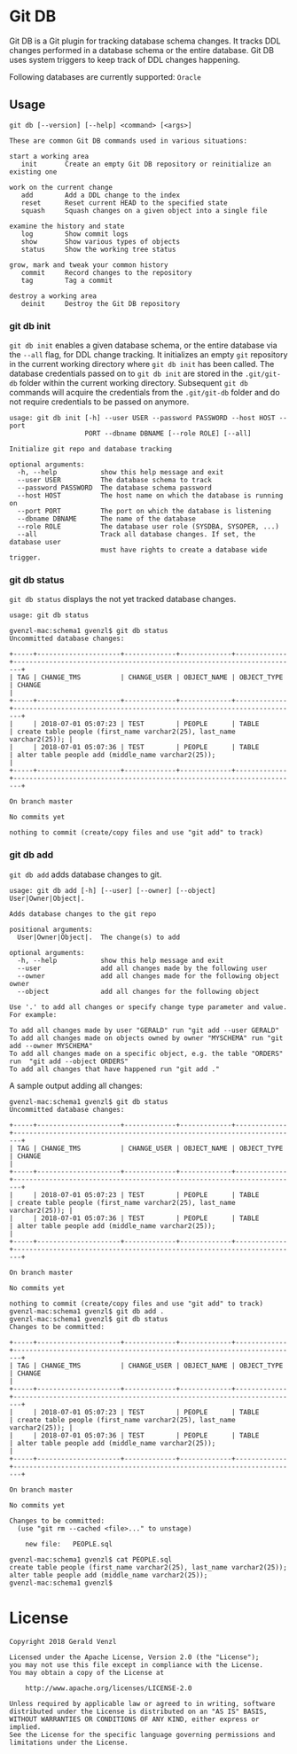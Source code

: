 # Git DB

Git DB is a Git plugin for tracking database schema changes.
It tracks DDL changes performed in a database schema or the entire database.
Git DB uses system triggers to keep track of DDL changes happening.

Following databases are currently supported: `Oracle`

## Usage

    git db [--version] [--help] <command> [<args>]

    These are common Git DB commands used in various situations:

    start a working area
       init       Create an empty Git DB repository or reinitialize an existing one

    work on the current change
       add        Add a DDL change to the index
       reset      Reset current HEAD to the specified state
       squash     Squash changes on a given object into a single file

    examine the history and state
       log        Show commit logs
       show       Show various types of objects
       status     Show the working tree status

    grow, mark and tweak your common history
       commit     Record changes to the repository
       tag        Tag a commit  
       
    destroy a working area
       deinit     Destroy the Git DB repository

### git db init
`git db init` enables a given database schema, or the entire database via the `--all` flag, for DDL change tracking.
It initializes an empty `git` repository in the current working directory where `git db init` has been called.
The database credentials passed on to `git db init` are stored in the `.git/git-db` folder within the current working directory.
Subsequent `git db` commands will acquire the credentials from the `.git/git-db` folder and do not require credentials to be passed on anymore.

    usage: git db init [-h] --user USER --password PASSWORD --host HOST --port
                       PORT --dbname DBNAME [--role ROLE] [--all]
    
    Initialize git repo and database tracking
    
    optional arguments:
      -h, --help           show this help message and exit
      --user USER          The database schema to track
      --password PASSWORD  The database schema password
      --host HOST          The host name on which the database is running on
      --port PORT          The port on which the database is listening
      --dbname DBNAME      The name of the database
      --role ROLE          The database user role (SYSDBA, SYSOPER, ...)
      --all                Track all database changes. If set, the database user
                           must have rights to create a database wide trigger.
### git db status
`git db status` displays the not yet tracked database changes.

    usage: git db status
    
    gvenzl-mac:schema1 gvenzl$ git db status
    Uncommitted database changes:
    
    +-----+---------------------+-------------+-------------+-------------+------------------------------------------------------------------------+
    | TAG | CHANGE_TMS          | CHANGE_USER | OBJECT_NAME | OBJECT_TYPE | CHANGE                                                                 |
    +-----+---------------------+-------------+-------------+-------------+------------------------------------------------------------------------+
    |     | 2018-07-01 05:07:23 | TEST        | PEOPLE      | TABLE       | create table people (first_name varchar2(25), last_name varchar2(25)); |
    |     | 2018-07-01 05:07:36 | TEST        | PEOPLE      | TABLE       | alter table people add (middle_name varchar2(25));                     |
    +-----+---------------------+-------------+-------------+-------------+------------------------------------------------------------------------+
    
    On branch master
    
    No commits yet
    
    nothing to commit (create/copy files and use "git add" to track)

### git db add
`git db add` adds database changes to git.

    usage: git db add [-h] [--user] [--owner] [--object] User|Owner|Object|.
    
    Adds database changes to the git repo
    
    positional arguments:
      User|Owner|Object|.  The change(s) to add
    
    optional arguments:
      -h, --help           show this help message and exit
      --user               add all changes made by the following user
      --owner              add all changes made for the following object owner
      --object             add all changes for the following object
    
    Use '.' to add all changes or specify change type parameter and value.
    For example:
    
    To add all changes made by user "GERALD" run "git add --user GERALD"
    To add all changes made on objects owned by owner "MYSCHEMA" run "git add --owner MYSCHEMA"
    To add all changes made on a specific object, e.g. the table "ORDERS" run  "git add --object ORDERS"
    To add all changes that have happened run "git add ."
    
A sample output adding all changes:

    gvenzl-mac:schema1 gvenzl$ git db status
    Uncommitted database changes:
    
    +-----+---------------------+-------------+-------------+-------------+------------------------------------------------------------------------+
    | TAG | CHANGE_TMS          | CHANGE_USER | OBJECT_NAME | OBJECT_TYPE | CHANGE                                                                 |
    +-----+---------------------+-------------+-------------+-------------+------------------------------------------------------------------------+
    |     | 2018-07-01 05:07:23 | TEST        | PEOPLE      | TABLE       | create table people (first_name varchar2(25), last_name varchar2(25)); |
    |     | 2018-07-01 05:07:36 | TEST        | PEOPLE      | TABLE       | alter table people add (middle_name varchar2(25));                     |
    +-----+---------------------+-------------+-------------+-------------+------------------------------------------------------------------------+
    
    On branch master
    
    No commits yet
    
    nothing to commit (create/copy files and use "git add" to track)
    gvenzl-mac:schema1 gvenzl$ git db add .
    gvenzl-mac:schema1 gvenzl$ git db status
    Changes to be committed:
    
    +-----+---------------------+-------------+-------------+-------------+------------------------------------------------------------------------+
    | TAG | CHANGE_TMS          | CHANGE_USER | OBJECT_NAME | OBJECT_TYPE | CHANGE                                                                 |
    +-----+---------------------+-------------+-------------+-------------+------------------------------------------------------------------------+
    |     | 2018-07-01 05:07:23 | TEST        | PEOPLE      | TABLE       | create table people (first_name varchar2(25), last_name varchar2(25)); |
    |     | 2018-07-01 05:07:36 | TEST        | PEOPLE      | TABLE       | alter table people add (middle_name varchar2(25));                     |
    +-----+---------------------+-------------+-------------+-------------+------------------------------------------------------------------------+
    
    On branch master
    
    No commits yet
    
    Changes to be committed:
      (use "git rm --cached <file>..." to unstage)
    
    	new file:   PEOPLE.sql
    
    gvenzl-mac:schema1 gvenzl$ cat PEOPLE.sql
    create table people (first_name varchar2(25), last_name varchar2(25));
    alter table people add (middle_name varchar2(25));
    gvenzl-mac:schema1 gvenzl$

# License
    Copyright 2018 Gerald Venzl
 
    Licensed under the Apache License, Version 2.0 (the "License");
    you may not use this file except in compliance with the License.
    You may obtain a copy of the License at
 
        http://www.apache.org/licenses/LICENSE-2.0
 
    Unless required by applicable law or agreed to in writing, software
    distributed under the License is distributed on an "AS IS" BASIS,
    WITHOUT WARRANTIES OR CONDITIONS OF ANY KIND, either express or implied.
    See the License for the specific language governing permissions and
    limitations under the License.

